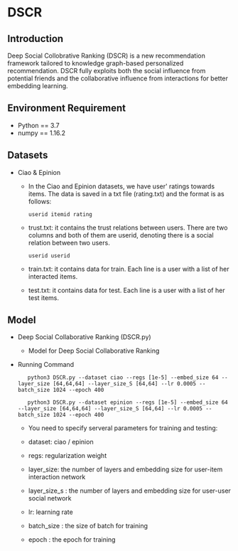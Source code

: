 # DSCR
## Introduction 

Deep Social Collobrative Ranking (DSCR) is a new recommendation framework tailored to knowledge graph-based personalized recommendation. DSCR fully exploits both the social influence from potential friends and the collaborative influence from interactions for better embedding learning. 

## Environment Requirement
+ Python == 3.7
+ numpy == 1.16.2


## Datasets

+ Ciao & Epinion
   + In the Ciao and Epinion datasets, we have user' ratings towards items. The data is saved in a txt file (rating.txt) and the format is as follows:
   
         userid itemid rating
   
   + trust.txt: it contains the trust relations between users. There are two columns and both of them are userid, denoting there is a social relation between two users. 
   
         userid userid
         
   + train.txt: it contains data for train. Each line is a user with a list of her interacted items. 
   + test.txt: it contains data for test. Each line is a user with a list of her test items.
   
## Model 

+ Deep Social Collaborative Ranking (DSCR.py)

   + Model for Deep Social Collaborative Ranking

+ Running Command

         python3 DSCR.py --dataset ciao --regs [1e-5] --embed_size 64 --layer_size [64,64,64] --layer_size_S [64,64] --lr 0.0005 --batch_size 1024 --epoch 400 
         
         python3 DSCR.py --dataset epinion --regs [1e-5] --embed_size 64 --layer_size [64,64,64] --layer_size_S [64,64] --lr 0.0005 --batch_size 1024 --epoch 400 
   
   + You need to specify serveral parameters for training and testing:
   
    + dataset: ciao / epinion
    + regs: regularization weight 
    + layer_size: the number of layers and embedding size for user-item interaction network 
    + layer_size_s : the number of layers and embedding size for user-user social network
    + lr: learning rate
    + batch_size : the size of batch for training
    + epoch : the epoch for training 
   
   
   
   
